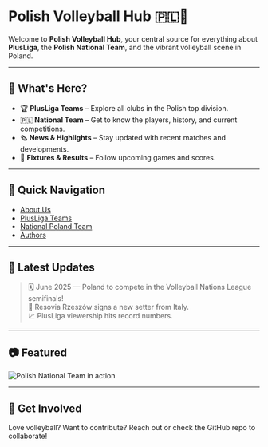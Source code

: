 # Polish Volleyball Hub 🇵🇱🏐

Welcome to **Polish Volleyball Hub**, your central source for everything about **PlusLiga**, the **Polish National Team**, and the vibrant volleyball scene in Poland.

---

## 📌 What's Here?

- 🏆 **PlusLiga Teams** – Explore all clubs in the Polish top division.
- 🇵🇱 **National Team** – Get to know the players, history, and current competitions.
- 🗞 **News & Highlights** – Stay updated with recent matches and developments.
- 📅 **Fixtures & Results** – Follow upcoming games and scores.

---

## 🧭 Quick Navigation

- [About Us](about.md)
- [PlusLiga Teams](teams.md)
- [National Poland Team](nationalTeam.md)
- [Authors](authors.md)
---

## 📰 Latest Updates

> 🗓️ June 2025 — Poland to compete in the Volleyball Nations League semifinals!  
> 🏐 Resovia Rzeszów signs a new setter from Italy.  
> 📈 PlusLiga viewership hits record numbers.

---

## 📷 Featured

![Polish National Team in action](assets/polandNationalTeam.avif)

---

## 💬 Get Involved

Love volleyball? Want to contribute? Reach out or check the GitHub repo to collaborate!

